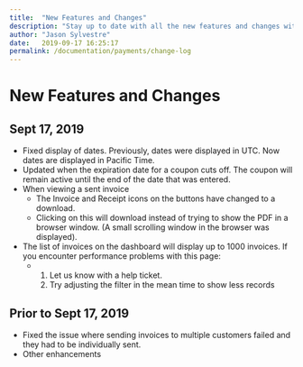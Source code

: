 ```yaml
---
title:  "New Features and Changes"
description: "Stay up to date with all the new features and changes within Payments."
author: "Jason Sylvestre"
date:   2019-09-17 16:25:17
permalink: /documentation/payments/change-log
---
```


# New Features and Changes

## Sept 17, 2019
* Fixed display of dates. Previously, dates were displayed in UTC. Now dates are displayed in Pacific Time.
* Updated when the expiration date for a coupon cuts off. The coupon will remain active until the end of the date that was entered.
* When viewing a sent invoice
  * The Invoice and Receipt icons on the buttons have changed to a download.
  * Clicking on this will download instead of trying to show the PDF in a browser window. (A small scrolling window in the browser was displayed).
* The list of invoices on the dashboard will display up to 1000 invoices. If you encounter performance problems with this page:
  * 1) Let us know with a help ticket.
    2) Try adjusting the filter in the mean time to show less records

## Prior to Sept 17, 2019
* Fixed the issue where sending invoices to multiple customers failed and they had to be individually sent.
* Other enhancements
